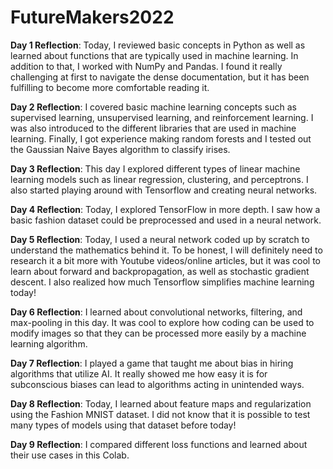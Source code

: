 # FutureMakers2022

**Day 1 Reflection**: Today, I reviewed basic concepts in Python as well as learned about functions that are typically used in machine learning. In addition to that, I worked with NumPy and Pandas. I found it really challenging at first to navigate the dense documentation, but it has been fulfilling to become more comfortable reading it. 

**Day 2 Reflection**: I covered basic machine learning concepts such as supervised learning, unsupervised learning, and reinforcement learning. I was also introduced to the different libraries that are used in machine learning. Finally, I got experience making random forests and I tested out the Gaussian Naive Bayes algorithm to classify irises. 

**Day 3 Reflection**: This day I explored different types of linear machine learning models such as linear regression, clustering, and perceptrons. I also started playing around with Tensorflow and creating neural networks.

**Day 4 Reflection**: Today, I explored TensorFlow in more depth. I saw how a basic fashion dataset could be preprocessed and used in a neural network.

**Day 5 Reflection**: Today, I used a neural network coded up by scratch to understand the mathematics behind it. To be honest, I will definitely need to research it a bit more with Youtube videos/online articles, but it was cool to learn about forward and backpropagation, as well as stochastic gradient descent. I also realized how much Tensorflow simplifies machine learning today!

**Day 6 Reflection**: I learned about convolutional networks, filtering, and max-pooling in this day. It was cool to explore how coding can be used to modify images so that they can be processed more easily by a machine learning algorithm.

**Day 7 Reflection**: I played a game that taught me about bias in hiring algorithms that utilize AI. It really showed me how easy it is for subconscious biases can lead to algorithms acting in unintended ways. 

**Day 8 Reflection**: Today, I learned about feature maps and regularization using the Fashion MNIST dataset. I did not know that it is possible to test many types of models using that dataset before today!

**Day 9 Reflection**: I compared different loss functions and learned about their use cases in this Colab.

